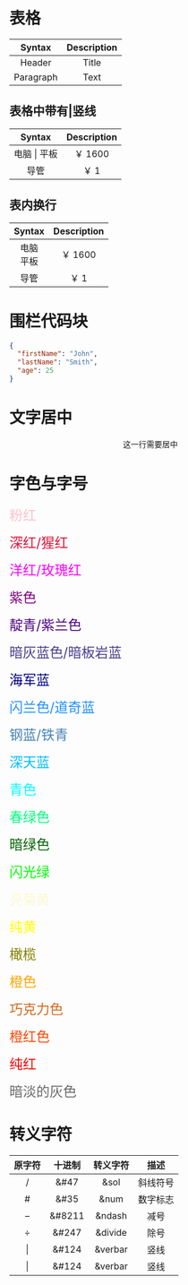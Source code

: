 # 表格

|  Syntax   | Description |
| :-------: | :---------: |
|  Header   |    Title    |
| Paragraph |    Text     |

## 表格中带有|竖线

|      Syntax      | Description |
| :--------------: | :---------: |
| 电脑 &#124; 平板 |   ￥ 1600   |
|       导管       |    ￥ 1     |

## 表内换行

|    Syntax    | Description |
| :----------: | :---------: |
| 电脑<br>平板 |   ￥ 1600   |
|     导管     |    ￥ 1     |

# 围栏代码块

```json
{
  "firstName": "John",
  "lastName": "Smith",
  "age": 25
}
```

# 文字居中

<center>这一行需要居中</center>

# 字色与字号

<font color=Pink size=5>粉红</font>

<font color=Crimson size=5>深红/猩红</font>

<font color=Magenta size=5>洋红/玫瑰红</font>

<font color=Purple size=5>紫色</font>

<font color=Indigo size=5>靛青/紫兰色</font>

<font color=DarkSlateBlue size=5>暗灰蓝色/暗板岩蓝</font>

<font color=Navy size=5>海军蓝</font>

<font color=DodgerBlue size=5>闪兰色/道奇蓝</font>

<font color=SteelBlue size=5>钢蓝/铁青</font>

<font color=DeepSkyBlue size=5>深天蓝</font>

<font color=Cyan size=5>青色</font>

<font color=SpringGreen size=5>春绿色</font>

<font color=DarkGreen size=5>暗绿色</font>

<font color=Lime size=5>闪光绿</font>

<font color=LightGoldenrodYellow size=5>亮菊黄</font>

<font color=Yellow size=5>纯黄</font>

<font color=Olive size=5>橄榄</font>

<font color=orange size=5>橙色</font>

<font color=Chocolate size=5>巧克力色</font>

<font color=OrangeRed size=5>橙红色</font>

<font color=red size=5>纯红</font>

<font color=DimGray size=5>暗淡的灰色</font>

# 转义字符

| 原字符 | 十进制 | 转义字符 |   描述   |
| :----: | :----: | :------: | :------: |
|   /    |  &#47  |   &sol   | 斜线符号 |
|   #    |  &#35  |   &num   | 数字标志 |
|   –    | &#8211 |  &ndash  |   减号   |
|   ÷    | &#247  | &divide  |   除号   |
|   \|   | &#124  | &verbar  |   竖线   |
| &#124; | &#124  | &verbar  |   竖线   |
